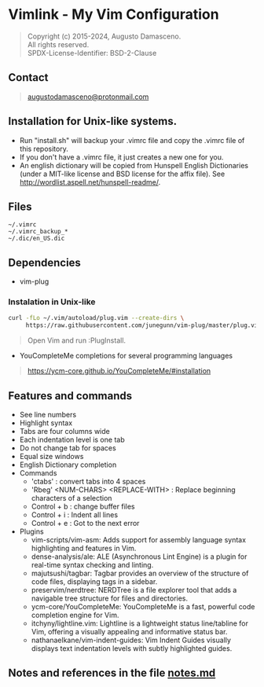 # Vimlink - My Vim Configuration    

> Copyright (c) 2015-2024, Augusto Damasceno.  
> All rights reserved.   
> SPDX-License-Identifier: BSD-2-Clause

## Contact
> [augustodamasceno@protonmail.com](mailto:augustodamasceno@protonmail.com)

## Installation for Unix-like systems.
* Run "install.sh" will backup your .vimrc file and copy the .vimrc file of this repository.
* If you don't have a .vimrc file, it just creates a new one for you.
* An english dictionary will be copied from Hunspell English Dictionaries
 (under a MIT-like license and BSD license for the affix file). 
See http://wordlist.aspell.net/hunspell-readme/.  

## Files
```shell
~/.vimrc
~/.vimrc_backup_*
~/.dic/en_US.dic
```  

## Dependencies  
* vim-plug  
### Instalation in Unix-like
```bash
curl -fLo ~/.vim/autoload/plug.vim --create-dirs \
     https://raw.githubusercontent.com/junegunn/vim-plug/master/plug.vim

```
> Open Vim and run :PlugInstall.
* YouCompleteMe completions for several programming languages    
> https://ycm-core.github.io/YouCompleteMe/#installation  

## Features and commands 

* See line numbers  
* Highlight syntax  
* Tabs are four columns wide  
* Each indentation level is one tab  
* Do not change tab for spaces 
* Equal size windows 
* English Dictionary completion  
* Commands  
    * 'ctabs' : convert tabs into 4 spaces  
    * 'Rbeg' \<NUM-CHARS\> \<REPLACE-WITH\> : Replace beginning characters of a selection 
    * Control + b : change buffer files   
    * Control + i : Indent all lines  
    * Control + e : Got to the next error  
* Plugins
    * vim-scripts/vim-asm: Adds support for assembly language syntax highlighting and features in Vim.  
    * dense-analysis/ale: ALE (Asynchronous Lint Engine) is a plugin for real-time syntax checking and linting.  
    * majutsushi/tagbar: Tagbar provides an overview of the structure of code files, displaying tags in a sidebar.  
    * preservim/nerdtree: NERDTree is a file explorer tool that adds a navigable tree structure for files and directories.  
    * ycm-core/YouCompleteMe: YouCompleteMe is a fast, powerful code completion engine for Vim.  
    * itchyny/lightline.vim: Lightline is a lightweight status line/tabline for Vim, offering a visually appealing and informative status bar.  
    * nathanaelkane/vim-indent-guides: Vim Indent Guides visually displays text indentation levels with subtly highlighted guides.  

## Notes and references in the file [notes.md](https://github.com/augustodamasceno/vimlink/blob/main/notes.md) 
